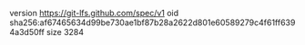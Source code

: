 version https://git-lfs.github.com/spec/v1
oid sha256:af67465634d99be730ae1bf87b28a2622d801e60589279c4f61ff6394a3d50ff
size 3284
